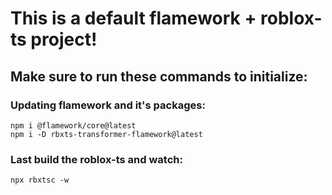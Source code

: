 # This is a default flamework + roblox-ts project!
## Make sure to run these commands to initialize:

### Updating flamework and it's packages:
```
npm i @flamework/core@latest
npm i -D rbxts-transformer-flamework@latest
```

### Last build the roblox-ts and watch:
```
npx rbxtsc -w
```